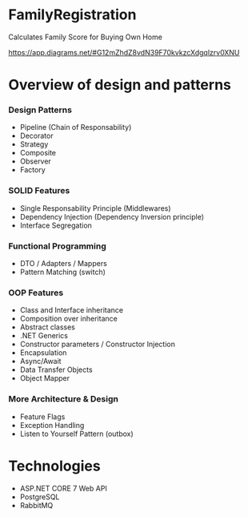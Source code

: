 # FamilyRegistration
Calculates Family Score for Buying Own Home 

https://app.diagrams.net/#G12mZhdZ8vdN39F70kvkzcXdgqlzrv0XNU


# Overview of design and patterns

### Design Patterns

* Pipeline (Chain of Responsability)
* Decorator
* Strategy
* Composite
* Observer
* Factory


### SOLID Features

* Single Responsability Principle (Middlewares)
* Dependency Injection (Dependency Inversion principle)
* Interface Segregation


### Functional Programming

* DTO / Adapters / Mappers
* Pattern Matching (switch)

### OOP Features

* Class and Interface inheritance
* Composition over inheritance
* Abstract classes
* .NET Generics
* Constructor parameters / Constructor Injection
* Encapsulation
* Async/Await
* Data Transfer Objects
* Object Mapper

### More Architecture & Design

* Feature Flags
* Exception Handling
* Listen to Yourself Pattern (outbox)

# Technologies

* ASP.NET CORE 7 Web API
* PostgreSQL
* RabbitMQ